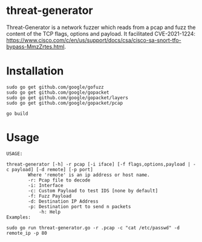 # threat-generator
Threat-Generator is a network fuzzer which reads from a pcap and fuzz the content of the TCP flags, options and payload. It facilitated CVE-2021-1224: https://www.cisco.com/c/en/us/support/docs/csa/cisco-sa-snort-tfo-bypass-MmzZrtes.html.

# Installation
```
sudo go get github.com/google/gofuzz
sudo go get github.com/google/gopacket
sudo go get github.com/google/gopacket/layers
sudo go get github.com/google/gopacket/pcap

go build
```
# Usage
```
USAGE: 
 
threat-generator [-h] -r pcap [-i iface] [-f flags,options,payload | -c payload] [-d remote] [-p port]
		Where 'remote' is an ip address or host name.
		-r: Pcap file to decode
		-i: Interface
		-c: Custom Payload to test IDS [none by default]
		-f: Fuzz Payload
		-d: Destination IP Address
		-p: Destination port to send n packets
        	-h: Help
Examples:

sudo go run threat-generator.go -r .pcap -c "cat /etc/passwd" -d remote_ip -p 80        
```
